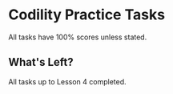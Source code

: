 # Codility Practice Tasks
All tasks have 100% scores unless stated.

## What's Left?
All tasks up to Lesson 4 completed.
